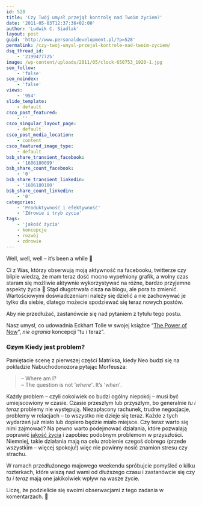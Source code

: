 ```yaml
---
id: 528
title: 'Czy Twój umysł przejął kontrolę nad Twoim życiem?'
date: '2011-05-03T12:37:36+02:00'
author: 'Ludwik C. Siadlak'
layout: post
guid: 'http://www.personaldevelopment.pl/?p=528'
permalink: /czy-twoj-umysl-przejal-kontrole-nad-twoim-zyciem/
dsq_thread_id:
    - '2199477725'
image: /wp-content/uploads/2011/05/clock-650753_1920-1.jpg
seo_follow:
    - 'false'
seo_noindex:
    - 'false'
views:
    - '954'
slide_template:
    - default
csco_post_featured:
    - ''
csco_singular_layout_page:
    - default
csco_post_media_location:
    - content
csco_featured_image_type:
    - default
bsb_share_transient_facebook:
    - '1606180099'
bsb_share_count_facebook:
    - '0'
bsb_share_transient_linkedin:
    - '1606180100'
bsb_share_count_linkedin:
    - '0'
categories:
    - 'Produktywność i efektywność'
    - 'Zdrowie i tryb życia'
tags:
    - 'jakość życia'
    - koncepcje
    - rozwój
    - zdrowie
---
```


Well, well, well – it’s been a while 🙂

Ci z Was, którzy obserwują moją aktywność na facebooku, twitterze czy blipie wiedzą, że mam teraz dość mocno wypełniony grafik, a wolny czas staram się możliwie aktywnie wykorzystywać na różne, bardzo przyjemne aspekty życia 🙂 Stąd długotrwała cisza na blogu, ale pora to zmienić. Wartościowymi doświadczeniami należy się dzielić a nie zachowywać je tylko dla siebie, dlatego możecie spodziewać się teraz nowych postów.

Aby nie przedłużać, zastanówcie się nad pytaniem z tytułu tego postu.

Nasz umysł, co udowadnia Eckhart Tolle w swojej książce “[The Power of Now](http://www.amazon.co.uk/gp/product/0340733500?ie=UTF8&ref_=sr_1_1&s=books&qid=1304414224&sr=1-1&linkCode=shr&camp=3194&creative=21330&tag=tracoaludcsia-21)“, *nie ogrania* koncepcji “tu i teraz”.

### <span style="text-decoration: line-through;">Czym</span> Kiedy jest **problem**?

Pamiętacie scenę z pierwszej części Matriksa, kiedy Neo budzi się na pokładzie Nabuchodonozora pytając Morfeusza:

> – Where am I?  
> – The question is not ‘*where’*. It’s ‘*when’*.

Każdy problem – czyli cokolwiek co budzi ogólny niepokój – musi być umiejscowiony w czasie. Czasie przeszłym lub przyszłym, bo generalnie *tu i teraz* problemy nie występują. Niezapłacony rachunek, trudne negocjacje, problemy w relacjach – to wszystko nie dzieje się teraz. Każde z tych wydarzeń już miało lub dopiero będzie miało miejsce. Czy teraz warto się nimi zajmować? Na pewno warto podejmować działania, które pozwalają poprawić [jakość życia](http://www.personaldevelopment.pl/jakosc-zycia/jakosc-zycia) i zapobiec podobnym problemom w przyszłości. Niemniej, takie działania mają na celu zrobienie czegoś dobrego (przede wszystkim – więcej spokoju!) więc nie powinny nosić znamion stresu czy strachu.

W ramach przedłużonego majowego weekendu spróbujcie pomyśleć o kilku rozterkach, które wiszą nad wami od dłuższego czasu i zastanówcie się czy *tu i teraz* mają one jakikolwiek wpływ na wasze życie.

Liczę, że podzielicie się swoimi obserwacjami z tego zadania w komentarzach. 🙂